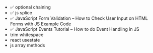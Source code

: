 - ✅ optional chaining
- ✅ js splice
- ✅ JavaScript Form Validation – How to Check User Input on HTML Forms with JS Example Code
- ✅ JavaScript Events Tutorial – How to do Event Handling in JS
- trim whitespace
- react usestate
- js array methods